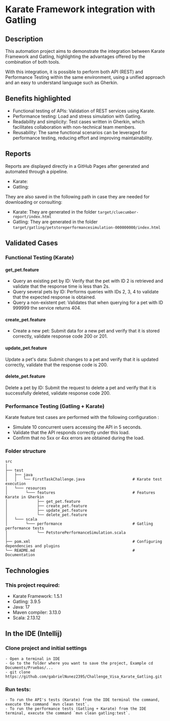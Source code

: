 # Karate Framework integration with Gatling

## Description
This automation project aims to demonstrate the integration between Karate Framework and Gatling, highlighting the advantages offered by the combination of both tools.

With this integration, it is possible to perform both API (REST) and Performance Testing within the same environment, using a unified approach and an easy to understand language such as Gherkin.

## Benefits highlighted
- Functional testing of APIs: Validation of REST services using Karate.
- Performance testing: Load and stress simulation with Gatling.
- Readability and simplicity: Test cases written in Gherkin, which facilitates collaboration with non-technical team members.
- Reusability: The same functional scenarios can be leveraged for performance testing, reducing effort and improving maintainability.

## Reports
Reports are displayed directly in a GitHub Pages after generated and automated through a pipeline.

- Karate: 
- Gatling:

They are also saved in the following path in case they are needed for downloading or consulting:

- Karate: They are generated in the folder ```target/cluecumber-report/index.html```
- Gatling: They are generated in the folder ```target/gatling/petstoreperformancesimulation-000000000/index.html```

## Validated Cases
### Functional Testing (Karate)
#### get_pet.feature
- Query an existing pet by ID: Verify that the pet with ID 2 is retrieved and validate that the response time is less than 2s.
- Query several pets by ID: Performs queries with IDs 2, 3, 4 to validate that the expected response is obtained.
- Query a non-existent pet: Validates that when querying for a pet with ID 999999 the service returns 404.
#### create_pet.feature
- Create a new pet: Submit data for a new pet and verify that it is stored correctly, validate response code 200 or 201.
#### update_pet.feature
Update a pet's data: Submit changes to a pet and verify that it is updated correctly, validate that the response code is 200.
#### delete_pet.feature
Delete a pet by ID: Submit the request to delete a pet and verify that it is successfully deleted, validate response code 200.

### Performance Testing (Gatling + Karate)
Karate feature test cases are performed with the following configuration :
- Simulate 10 concurrent users accessing the API in 5 seconds.
- Validate that the API responds correctly under this load.
- Confirm that no 5xx or 4xx errors are obtained during the load.

### Folder structure

```
src
│
├── test
│   ├── java
│   │   └── FirstTaskChallenge.java                     # Karate test execution
│   └─── resources
│        └─── features                                  # Features Karate in Gherkin
│             ├── get_pet.feature
│             ├── create_pet.feature
│             ├── update_pet.feature
│             └── delete_pet.feature
│   └─── scala
│        └─── performance                               # Gatling performance tests
│             └── PetstorePerformanceSimulation.scala
│
├── pom.xml                                             # Configuring dependencies and plugins
└── README.md                                           # Documentation
```

## Technologies
### This project required:
* Karate Framework: 1.5.1
* Gatling: 3.9.5
* Java: 17
* Maven compiler: 3.13.0
* Scala: 2.13.12

## In the IDE (Intellij)

### Clone project and initial settings

```
- Open a terminal in IDE
- Go to the folder where you want to save the project, Example cd Documents/Pruebas/...
- git clone https://github.com/gabrielNunez2395/Challenge_Visa_Karate_Gatling.git
```

###   Run tests:
```
- To run the API's tests (Karate) from the IDE terminal the command, execute the command `mvn clean test`.
- To run the performance tests (Gatling + Karate) from the IDE terminal, execute the command `mvn clean gatling:test`.
```
